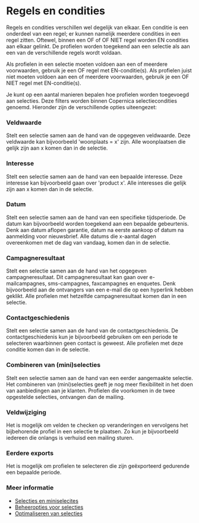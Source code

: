 # Regels en condities

Regels en condities verschillen wel degelijk van elkaar.
Een conditie is een onderdeel van een regel; er kunnen namelijk
meerdere condities in een regel zitten. Oftewel, binnen een OF of OF NIET 
regel worden EN condities aan elkaar gelinkt. De profielen worden toegekend
aan een selectie als aan een van de verschillende regels wordt voldaan.

Als profielen in een selectie moeten voldoen aan een of meerdere voorwaarden,
gebruik je een OF regel met EN-conditie(s). Als profielen juist niet moeten
voldoen aan een of meerdere voorwaarden, gebruik je een OF NIET regel met 
EN-conditie(s).

Je kunt op een aantal manieren bepalen hoe profielen worden toegevoegd
aan selecties. Deze filters worden binnen Copernica selectiecondities 
genoemd. Hieronder zijn de verschillende opties uiteengezet:


### Veldwaarde 
Stelt een selectie samen aan de hand van de opgegeven veldwaarde.
Deze veldwaarde kan bijvoorbeeld 'woonplaats = x' zijn.
Alle woonplaatsen die gelijk zijn aan x komen dan in de selectie.


### Interesse 
Stelt een selectie samen aan de hand van een bepaalde interesse. 
Deze interesse kan bijvoorbeeld gaan over 'product x'.
Alle interesses die gelijk zijn aan x komen dan in de selectie.


### Datum
Stelt een selectie samen aan de hand van een specifieke tijdsperiode.
De datum kan bijvoorbeeld worden toegekend aan een bepaalde gebeurtenis.
Denk aan datum aflopen garantie, datum na eerste aankoop of datum na 
aanmelding voor nieuwsbrief. Alle datums die x-aantal dagen overeenkomen 
met de dag van vandaag, komen dan in de selectie.


### Campagneresultaat
Stelt een selectie samen aan de hand van het opgegeven campagneresultaat.
Dit campagneresultaat kan gaan over e-mailcampagnes, sms-campagnes, 
faxcampagnes en enquetes. Denk bijvoorbeeld aan de ontvangers van een 
e-mail die op een hyperlink hebben geklikt.
Alle profielen met hetzelfde campagneresultaat komen dan in een selectie.


### Contactgeschiedenis
Stelt een selectie samen aan de hand van de contactgeschiedenis.
De contactgeschiedenis kun je bijvoorbeeld gebruiken om een 
periode te selecteren waarbinnen geen contact is geweest. 
Alle profielen met deze conditie komen dan in de selectie.


### Combineren van (mini)selecties
Stelt een selectie samen aan de hand van een eerder aangemaakte selectie.
Het combineren van (mini)selecties geeft je nog meer flexibiliteit in het 
doen van aanbiedingen aan je klanten. 
Profielen die voorkomen in de twee opgestelde selecties, ontvangen dan 
de mailing.


### Veldwijziging
Het is mogelijk om velden te checken op veranderingen en vervolgens het 
bijbehorende profiel in een selectie te plaatsen. Zo kun je bijvoorbeeld
iedereen die onlangs is verhuisd een mailing sturen.


### Eerdere exports
Het is mogelijk om profielen te selecteren die zijn geëxporteerd 
gedurende een bepaalde periode.


### Meer informatie

* [Selecties en miniselecites](selections-introduction)
* [Beheeropties voor selecties](selections-settings)
* [Optimaliseren van selecties](selections-optimalization)